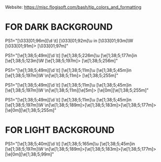 Website: https://misc.flogisoft.com/bash/tip_colors_and_formatting


# FOR DARK BACKGROUND

PS1="\[\033[01;96m\][\d \t] \[\033[01;92m\]\u in \[\033[01;93m\]\W \[\033[01;91m\]> \[\033[01;97m\]"

PS1="\[\e[1;38;5;49m\][\d \t] \[\e[1;38;5;226m\]\u \[\e[1;38;5;177m\]in \[\e[1;38;5;123m\]\W \[\e[1;38;5;197m\]> \[\e[1;38;5;256m\]" 

PS1="\[\e[1;38;5;49m\][\d \t] \[\e[1;38;5;11m\]\u \[\e[1;38;5;45m\]in \[\e[1;38;5;197m\]\W \n\[\e[1;38;5;11m\]> \[\e[1;38;5;255m\]"

PS1="\[\e[1;38;5;49m\][\d \t] \[\e[1;38;5;11m\]\u \[\e[1;38;5;45m\]in \[\e[1;38;5;197m\]\W \n\[\e[1;38;5;11m\]\[\e[5m\]> \[\e[0m\]\[\e[1;38;5;255m\]"

PS1="\[\e[1;38;5;49m\][\d \t] \[\e[1;38;5;11m\]\u \[\e[1;38;5;45m\]in \[\e[1;38;5;197m\]\W \n\[\e[1;38;5;189m\]>\[\e[1;38;5;183m\]>\[\e[1;38;5;177m\]> \[\e[0m\]\[\e[1;38;5;255m\]"



# FOR LIGHT BACKGROUND

PS1="\[\e[1;38;5;40m\][\d \t] \[\e[1;38;5;165m\]\u \[\e[1;38;5;45m\]in \[\e[1;38;5;197m\]\W \n\[\e[1;38;5;189m\]>\[\e[1;38;5;183m\]>\[\e[1;38;5;177m\]> \[\e[0m\]\[\e[1;38;5;99m\]"
